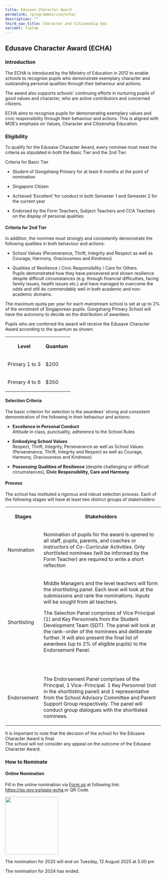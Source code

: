 ```yaml
---
title: Edusave Character Award
permalink: /programmes/cce/echa/
description: ""
third_nav_title: Character and Citizenship Edu
variant: tiptap
---
```

<h2>Edusave Character Award (ECHA)</h2>
<h3>Introduction</h3>
<p>The ECHA is introduced by the Ministry of Education in 2012 to enable
schools to recognise pupils who demonstrate exemplary character and outstanding
personal qualities through their behaviour and actions.</p>
<p>The award also supports schools’ continuing efforts in nurturing pupils
of good values and character, who are active contributors and concerned
citizens.</p>
<p>ECHA aims to recognise pupils for demonstrating exemplary values and civic
responsibility through their behaviour and actions. This is aligned with
MOE’s emphasis on Values, Character and Citizenship Education.</p>
<h3><strong>Eligibility</strong></h3>
<p>To qualify for the Edusave Character Award, every nominee must meet the
criteria as stipulated in both the Basic Tier and the 2nd Tier:</p>
<p>Criteria for Basic Tier</p>
<ul>
<li>
<p>Student of Gongshang Primary for at least 6 months at the point of nomination</p>
</li>
<li>
<p>Singapore Citizen</p>
</li>
<li>
<p>Achieved ‘Excellent’ for conduct in both Semester 1 and Semester 2 for
the current year</p>
</li>
<li>
<p>Endorsed by the Form Teachers, Subject Teachers and CCA Teachers on the
display of personal qualities</p>
</li>
</ul>
<h4><strong>Criteria for 2nd Tier</strong></h4>
<p>In addition, the nominee must strongly and consistently demonstrate the
following qualities in both behaviour and actions:</p>
<ul>
<li>
<p>School Values (Perseverance, Thrift, Integrity and Respect as well as
Courage, Harmony, Graciousness and Kindness)</p>
</li>
<li>
<p>Qualities of Resilience / Civic Responsibility / Care for Others.
<br>Pupils demonstrated how they have persevered and shown resilience despite
difficult circumstances (e.g. through financial difficulties, facing family
issues, health issues etc.) and have managed to overcome the odds and still
do commendably well in both academic and non-academic domains.</p>
</li>
</ul>
<p>The maximum quota per year for each mainstream school is set at up to
2% of the enrolment of Singaporean pupils. Gongshang Primary School will
have the autonomy to decide on the distribution of awardees.</p>
<p>Pupils who are conferred the award will receive the Edusave Character
Award according to the quantum as shown:</p>
<table style="minWidth: 50px">
<colgroup>
<col>
<col>
</colgroup>
<tbody>
<tr>
<th rowspan="1" colspan="1">
<p>Level</p>
</th>
<th rowspan="1" colspan="1">
<p>Quantum</p>
</th>
</tr>
<tr>
<td rowspan="1" colspan="1">
<p>Primary 1 to 3</p>
</td>
<td rowspan="1" colspan="1">
<p>$200</p>
</td>
</tr>
<tr>
<td rowspan="1" colspan="1">
<p>Primary 4 to 6</p>
</td>
<td rowspan="1" colspan="1">
<p>$350</p>
</td>
</tr>
</tbody>
</table>
<h4>Selection Criteria</h4>
<p>The basic criterion for selection is the awardees’ strong and consistent
demonstration of the following in their behaviour and actions:</p>
<ul>
<li>
<p><strong>Excellence in Personal Conduct</strong>
<br>Attitude in class, punctuality, adherence to the School Rules</p>
</li>
</ul>
<ul>
<li>
<p><strong>Embodying School Values</strong>
<br>Respect, Thrift, Integrity, Perseverance as well as School Values (Perseverance,
Thrift, Integrity and Respect as well as Courage, Harmony, Graciousness
and Kindness)</p>
</li>
</ul>
<ul>
<li>
<p><strong>Possessing Qualities of Resilience </strong>(despite challenging
or difficult circumstances),<strong> Civic Responsibility, Care and Harmony</strong>
</p>
</li>
</ul>
<h4>Process</h4>
<p>The school has instituted a rigorous and robust selection process. Each
of the following stages will have at least two distinct groups of stakeholders:</p>
<table style="minWidth: 50px">
<colgroup>
<col>
<col>
</colgroup>
<tbody>
<tr>
<th rowspan="1" colspan="1">
<p>Stages</p>
</th>
<th rowspan="1" colspan="1">
<p>Stakeholders</p>
</th>
</tr>
<tr>
<td rowspan="1" colspan="1">
<p>Nomination</p>
</td>
<td rowspan="1" colspan="1">
<p>Nomination of pupils for the award is opened to all staff, pupils, parents,
and coaches or instructors of Co-Curricular Activities. Only shortlisted
nominees (will be informed by the Form Teacher) are required to write a
short reflection</p>
</td>
</tr>
<tr>
<td rowspan="1" colspan="1">
<p>Shortlisting</p>
</td>
<td rowspan="1" colspan="1">
<p>Middle Managers and the level teachers will form the shortlisting panel.
Each level will look at the submissions and rank the nominations. Inputs
will be sought from all teachers.</p>
<p>The Selection Panel comprises of Vice Principal (1) and Key Personnels
from the Student Development Team (SDT). The panel will look at the rank-order
of the nominees and deliberate further. It will also present the final
list of awardees (up to 2% of eligible pupils) to the Endorsement Panel.</p>
<p>
<br>
</p>
</td>
</tr>
<tr>
<td rowspan="1" colspan="1">
<p>Endorsement</p>
</td>
<td rowspan="1" colspan="1">
<p>The Endorsement Panel comprises of the Principal, 1 Vice-Principal. 1
Key Personnel (not in the shortlisting panel) and 1 representative from
the School Advisory Committee and Parent Support Group respectively. The
panel will conduct group dialogues with the shortlisted nominees.</p>
</td>
</tr>
</tbody>
</table>
<p>It is important to note that the decision of the school for the Edusave
Character Award is final.
<br>The school will not consider any appeal on the outcome of the Edusave
Character Award.</p>
<h3>How to Nominate</h3>
<h4>Online Nomination</h4>
<p>Fill in the online nomination via <a href="https://go.gov.sg/gsps-echa" rel="noopener noreferrer nofollow" target="_blank">Form.sg</a> at following link:&nbsp;
<a href="https://go.gov.sg/gsps-echa" rel="noopener noreferrer nofollow" target="_blank"><u>https://go.gov.sg/gsps-echa</u>
</a><s> </s>or QR Code.</p>
<div class="isomer-image-wrapper">
<img style="margin-left:0px;margin-top:0px;" height="187" width="172" src="https://lh7-rt.googleusercontent.com/docsz/AD_4nXe1RvlopkEuki0ZtanKBhTTVHR5uTvyehxeTicfJYwxfMXsot6Kd75MXKJbAq6US2H8Xq__YDR1LJDSH5JPdOjwiw-eswuP9DjtI9siSZq00ZmXStTTtPidq4xWv7FpWbZ0qBgMztAcdU8Vy-Rnhw?key=nGhDioWvXejX6AKKtpnuyw">
</div>
<p>The nomination for 2025 will end on Tuesday, 12 August 2025 at 5.00 pm</p>
<p>The nomination for 2024 has ended.</p>